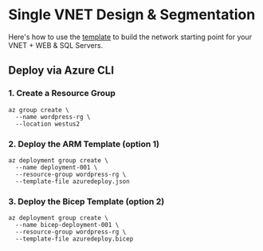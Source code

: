 # Single VNET Design & Segmentation

Here's how to use the [template](https://github.com/mikepfeiffer/azure-network-101/blob/main/projects/Project%201/templates/azuredeploy.json) to build the network starting point for your VNET + WEB & SQL Servers.

## Deploy via Azure CLI

### 1. Create a Resource Group

```
az group create \
  --name wordpress-rg \
  --location westus2
```

### 2. Deploy the ARM Template (option 1)

```
az deployment group create \
  --name deployment-001 \
  --resource-group wordpress-rg \
  --template-file azuredeploy.json
```

### 3. Deploy the Bicep Template (option 2)

```
az deployment group create \
  --name bicep-deployment-001 \
  --resource-group wordpress-rg \
  --template-file azuredeploy.bicep
```
